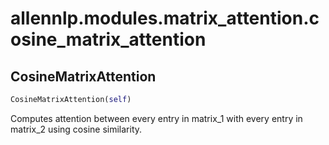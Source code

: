 # allennlp.modules.matrix_attention.cosine_matrix_attention

## CosineMatrixAttention
```python
CosineMatrixAttention(self)
```

Computes attention between every entry in matrix_1 with every entry in matrix_2 using cosine
similarity.


